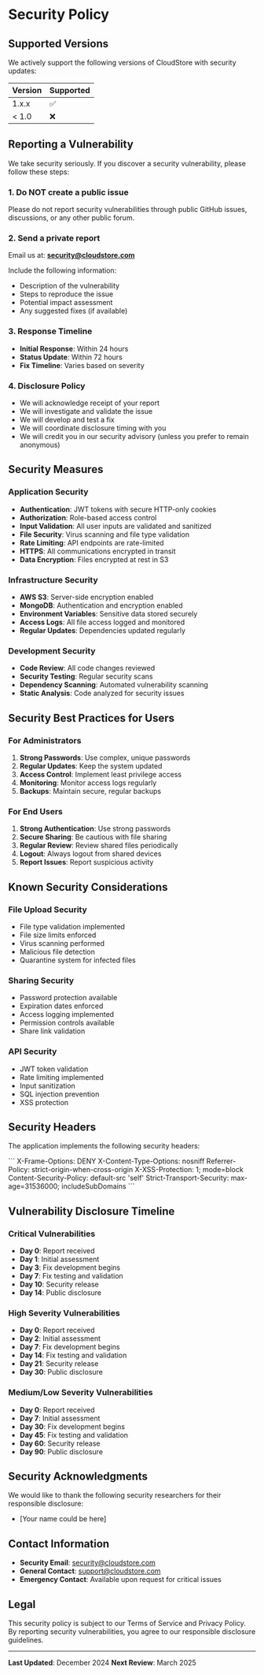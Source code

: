 # Security Policy

## Supported Versions

We actively support the following versions of CloudStore with security updates:

| Version | Supported          |
| ------- | ------------------ |
| 1.x.x   | :white_check_mark: |
| &lt; 1.0   | :x:                |

## Reporting a Vulnerability

We take security seriously. If you discover a security vulnerability, please follow these steps:

### 1. Do NOT create a public issue

Please do not report security vulnerabilities through public GitHub issues, discussions, or any other public forum.

### 2. Send a private report

Email us at: **security@cloudstore.com**

Include the following information:
- Description of the vulnerability
- Steps to reproduce the issue
- Potential impact assessment
- Any suggested fixes (if available)

### 3. Response Timeline

- **Initial Response**: Within 24 hours
- **Status Update**: Within 72 hours
- **Fix Timeline**: Varies based on severity

### 4. Disclosure Policy

- We will acknowledge receipt of your report
- We will investigate and validate the issue
- We will develop and test a fix
- We will coordinate disclosure timing with you
- We will credit you in our security advisory (unless you prefer to remain anonymous)

## Security Measures

### Application Security

- **Authentication**: JWT tokens with secure HTTP-only cookies
- **Authorization**: Role-based access control
- **Input Validation**: All user inputs are validated and sanitized
- **File Security**: Virus scanning and file type validation
- **Rate Limiting**: API endpoints are rate-limited
- **HTTPS**: All communications encrypted in transit
- **Data Encryption**: Files encrypted at rest in S3

### Infrastructure Security

- **AWS S3**: Server-side encryption enabled
- **MongoDB**: Authentication and encryption enabled
- **Environment Variables**: Sensitive data stored securely
- **Access Logs**: All file access logged and monitored
- **Regular Updates**: Dependencies updated regularly

### Development Security

- **Code Review**: All code changes reviewed
- **Security Testing**: Regular security scans
- **Dependency Scanning**: Automated vulnerability scanning
- **Static Analysis**: Code analyzed for security issues

## Security Best Practices for Users

### For Administrators

1. **Strong Passwords**: Use complex, unique passwords
2. **Regular Updates**: Keep the system updated
3. **Access Control**: Implement least privilege access
4. **Monitoring**: Monitor access logs regularly
5. **Backups**: Maintain secure, regular backups

### For End Users

1. **Strong Authentication**: Use strong passwords
2. **Secure Sharing**: Be cautious with file sharing
3. **Regular Review**: Review shared files periodically
4. **Logout**: Always logout from shared devices
5. **Report Issues**: Report suspicious activity

## Known Security Considerations

### File Upload Security

- File type validation implemented
- File size limits enforced
- Virus scanning performed
- Malicious file detection
- Quarantine system for infected files

### Sharing Security

- Password protection available
- Expiration dates enforced
- Access logging implemented
- Permission controls available
- Share link validation

### API Security

- JWT token validation
- Rate limiting implemented
- Input sanitization
- SQL injection prevention
- XSS protection

## Security Headers

The application implements the following security headers:

\`\`\`
X-Frame-Options: DENY
X-Content-Type-Options: nosniff
Referrer-Policy: strict-origin-when-cross-origin
X-XSS-Protection: 1; mode=block
Content-Security-Policy: default-src 'self'
Strict-Transport-Security: max-age=31536000; includeSubDomains
\`\`\`

## Vulnerability Disclosure Timeline

### Critical Vulnerabilities
- **Day 0**: Report received
- **Day 1**: Initial assessment
- **Day 3**: Fix development begins
- **Day 7**: Fix testing and validation
- **Day 10**: Security release
- **Day 14**: Public disclosure

### High Severity Vulnerabilities
- **Day 0**: Report received
- **Day 2**: Initial assessment
- **Day 7**: Fix development begins
- **Day 14**: Fix testing and validation
- **Day 21**: Security release
- **Day 30**: Public disclosure

### Medium/Low Severity Vulnerabilities
- **Day 0**: Report received
- **Day 7**: Initial assessment
- **Day 30**: Fix development begins
- **Day 45**: Fix testing and validation
- **Day 60**: Security release
- **Day 90**: Public disclosure

## Security Acknowledgments

We would like to thank the following security researchers for their responsible disclosure:

- [Your name could be here]

## Contact Information

- **Security Email**: security@cloudstore.com
- **General Contact**: support@cloudstore.com
- **Emergency Contact**: Available upon request for critical issues

## Legal

This security policy is subject to our Terms of Service and Privacy Policy. By reporting security vulnerabilities, you agree to our responsible disclosure guidelines.

---

**Last Updated**: December 2024
**Next Review**: March 2025
